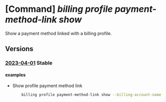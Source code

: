# [Command] _billing profile payment-method-link show_

Show a payment method linked with a billing profile.

## Versions

### [2023-04-01](/Resources/mgmt-plane/L3Byb3ZpZGVycy9taWNyb3NvZnQuYmlsbGluZy9iaWxsaW5nYWNjb3VudHMve30vYmlsbGluZ3Byb2ZpbGVzL3t9L3BheW1lbnRtZXRob2RsaW5rcy97fQ==/2023-04-01.xml) **Stable**

<!-- mgmt-plane /providers/microsoft.billing/billingaccounts/{}/billingprofiles/{}/paymentmethodlinks/{} 2023-04-01 -->

#### examples

- Show profile payment method link
    ```bash
        billing profile payment-method-link show --billing-account-name name --billing-profile-name name --payment-method-name name
    ```
